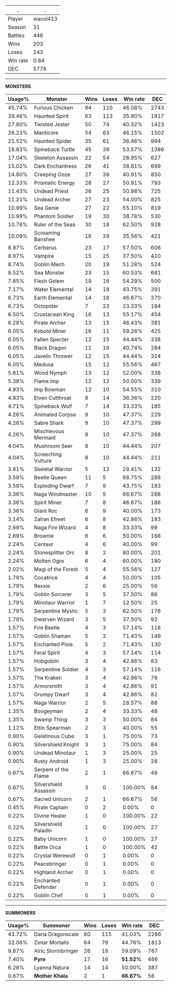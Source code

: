 .|.
|-|-
Player|wacol413
Season|31
Battles|446
Wins|203
Loses|243
Win rate|0.84
DEC|5778

---
**MONSTERS**

Usage%|Monster|Wins|Loses|Win rate|DEC|
-|-|-|-|-|-|
45.74%|Furious Chicken|94|110|46.08%|2743|
39.46%|Haunted Spirit|63|113|35.80%|1817|
27.80%|Twisted Jester|50|74|40.32%|1423|
26.23%|Manticore|54|63|46.15%|1502|
21.52%|Haunted Spider|35|61|36.46%|994|
18.83%|Spineback Turtle|45|39|53.57%|1386|
17.04%|Skeleton Assassin|22|54|28.95%|627|
15.02%|Dark Enchantress|26|41|38.81%|699|
14.80%|Creeping Ooze|27|39|40.91%|850|
12.33%|Prismatic Energy|28|27|50.91%|793|
11.43%|Undead Priest|26|25|50.98%|725|
11.21%|Undead Archer|27|23|54.00%|825|
10.99%|Sea Genie|27|22|55.10%|819|
10.99%|Phantom Soldier|19|30|38.78%|530|
10.76%|Ruler of the Seas|30|18|62.50%|928|
10.09%|Screaming Banshee|16|29|35.56%|421|
8.97%|Cerberus|23|17|57.50%|606|
8.97%|Vampire|15|25|37.50%|410|
8.74%|Goblin Mech|20|19|51.28%|524|
8.52%|Sea Monster|23|15|60.53%|681|
7.85%|Flesh Golem|19|16|54.29%|500|
7.17%|Water Elemental|14|18|43.75%|391|
6.73%|Earth Elemental|14|16|46.67%|370|
6.73%|Octopider|7|23|23.33%|184|
6.50%|Crustacean King|16|13|55.17%|454|
6.28%|Pirate Archer|13|15|46.43%|381|
6.05%|Kobold Miner|16|11|59.26%|425|
6.05%|Fallen Specter|12|15|44.44%|338|
6.05%|Black Dragon|11|16|40.74%|284|
6.05%|Javelin Thrower|12|15|44.44%|324|
6.05%|Medusa|15|12|55.56%|467|
5.61%|Wood Nymph|13|12|52.00%|338|
5.38%|Flame Imp|12|12|50.00%|339|
4.93%|Imp Bowman|12|10|54.55%|310|
4.93%|Elven Cutthroat|8|14|36.36%|220|
4.71%|Spineback Wolf|7|14|33.33%|185|
4.26%|Animated Corpse|9|10|47.37%|229|
4.26%|Sabre Shark|9|10|47.37%|299|
4.26%|Mischievous Mermaid|9|10|47.37%|268|
4.04%|Mushroom Seer|8|10|44.44%|207|
4.04%|Screeching Vulture|8|10|44.44%|211|
3.81%|Skeletal Warrior|5|12|29.41%|132|
3.59%|Beetle Queen|11|5|68.75%|288|
3.59%|Exploding Dwarf|7|9|43.75%|183|
3.36%|Naga Windmaster|10|5|66.67%|288|
3.36%|Spirit Miner|7|8|46.67%|186|
3.36%|Giant Roc|6|9|40.00%|173|
3.14%|Zalran Efreet|6|8|42.86%|183|
2.69%|Naga Fire Wizard|4|8|33.33%|99|
2.69%|Brownie|6|6|50.00%|166|
2.24%|Centaur|4|6|40.00%|99|
2.24%|Stonesplitter Orc|8|2|80.00%|201|
2.24%|Molten Ogre|6|4|60.00%|180|
2.02%|Magi of the Forest|5|4|55.56%|127|
1.79%|Cocatrice|4|4|50.00%|105|
1.79%|Rexxie|2|6|25.00%|56|
1.79%|Goblin Sorcerer|3|5|37.50%|86|
1.79%|Minotaur Warrior|1|7|12.50%|25|
1.79%|Serpentine Mystic|5|3|62.50%|176|
1.79%|Dwarven Wizard|3|5|37.50%|92|
1.57%|Fire Beetle|4|3|57.14%|116|
1.57%|Goblin Shaman|5|2|71.43%|149|
1.57%|Enchanted Pixie|5|2|71.43%|130|
1.57%|Feral Spirit|4|3|57.14%|114|
1.57%|Hobgoblin|3|4|42.86%|83|
1.57%|Serpentine Soldier|4|3|57.14%|116|
1.57%|The Kraken|3|4|42.86%|78|
1.57%|Armorsmith|3|4|42.86%|91|
1.57%|Grumpy Dwarf|3|4|42.86%|82|
1.57%|Naga Warrior|2|5|28.57%|88|
1.35%|Boogeyman|2|4|33.33%|48|
1.35%|Swamp Thing|3|3|50.00%|84|
1.12%|Ettin Spearman|2|3|40.00%|55|
0.90%|Gelatinous Cube|3|1|75.00%|73|
0.90%|Silvershield Knight|3|1|75.00%|84|
0.90%|Undead Minotaur|1|3|25.00%|25|
0.90%|Rusty Android|1|3|25.00%|28|
0.67%|Serpent of the Flame|2|1|66.67%|49|
0.67%|Silvershield Assassin|3|0|100.00%|84|
0.67%|Sacred Unicorn|2|1|66.67%|56|
0.45%|Pirate Captain|0|2|0.00%|0|
0.22%|Divine Healer|1|0|100.00%|22|
0.22%|Silvershield Paladin|1|0|100.00%|27|
0.22%|Baby Unicorn|1|0|100.00%|27|
0.22%|Battle Orca|1|0|100.00%|42|
0.22%|Crystal Werewolf|0|1|0.00%|0|
0.22%|Peacebringer|0|1|0.00%|0|
0.22%|Highland Archer|0|1|0.00%|0|
0.22%|Enchanted Defender|0|1|0.00%|0|
0.22%|Goblin Chef|0|1|0.00%|0|

---
**SUMMONERS**

Usage%|Summoner|Wins|Loses|Win rate|DEC|
-|-|-|-|-|-|
43.72%|Daria Dragonscale|80|115|41.03%|2286|
32.06%|Zintar Mortalis|64|79|44.76%|1813|
9.87%|Alric Stormbringer|26|18|59.09%|767|
7.40%|**Pyre**|17|16|**51.52%**|466|
6.28%|Lyanna Natura|14|14|50.00%|387|
0.67%|**Mother Khala**|2|1|**66.67%**|56|
